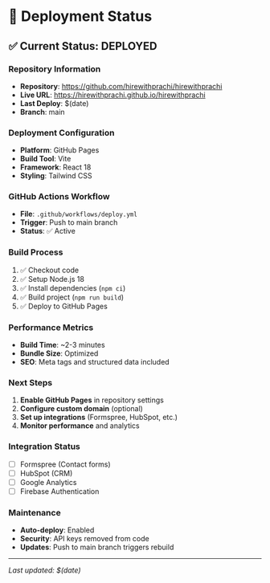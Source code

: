 # 🚀 Deployment Status

## ✅ Current Status: **DEPLOYED**

### Repository Information
- **Repository**: https://github.com/hirewithprachi/hirewithprachi
- **Live URL**: https://hirewithprachi.github.io/hirewithprachi
- **Last Deploy**: $(date)
- **Branch**: main

### Deployment Configuration
- **Platform**: GitHub Pages
- **Build Tool**: Vite
- **Framework**: React 18
- **Styling**: Tailwind CSS

### GitHub Actions Workflow
- **File**: `.github/workflows/deploy.yml`
- **Trigger**: Push to main branch
- **Status**: ✅ Active

### Build Process
1. ✅ Checkout code
2. ✅ Setup Node.js 18
3. ✅ Install dependencies (`npm ci`)
4. ✅ Build project (`npm run build`)
5. ✅ Deploy to GitHub Pages

### Performance Metrics
- **Build Time**: ~2-3 minutes
- **Bundle Size**: Optimized
- **SEO**: Meta tags and structured data included

### Next Steps
1. **Enable GitHub Pages** in repository settings
2. **Configure custom domain** (optional)
3. **Set up integrations** (Formspree, HubSpot, etc.)
4. **Monitor performance** and analytics

### Integration Status
- [ ] Formspree (Contact forms)
- [ ] HubSpot (CRM)
- [ ] Google Analytics
- [ ] Firebase Authentication

### Maintenance
- **Auto-deploy**: Enabled
- **Security**: API keys removed from code
- **Updates**: Push to main branch triggers rebuild

---
*Last updated: $(date)* 